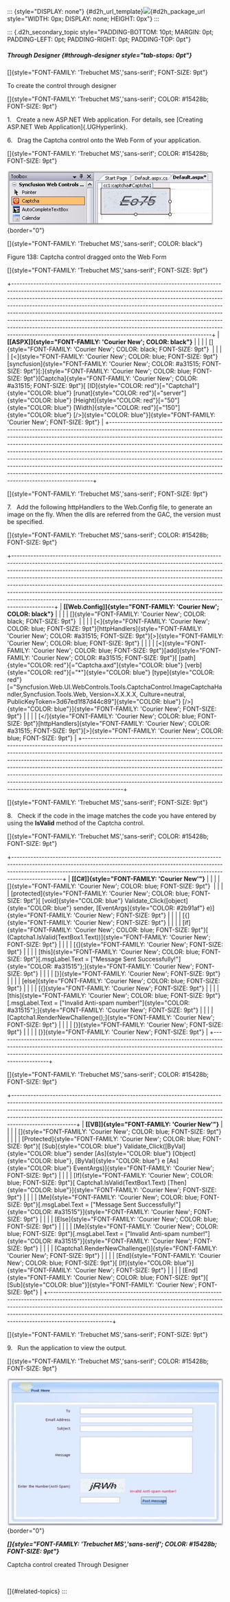 ::: {style="DISPLAY: none"}
[](ms-xhelp:///?Id=d2h_url_template){#d2h_url_template}![](!package_url!){#d2h_package_url style="WIDTH: 0px; DISPLAY: none; HEIGHT: 0px"}
:::

::: {.d2h_secondary_topic style="PADDING-BOTTOM: 10pt; MARGIN: 0pt; PADDING-LEFT: 0pt; PADDING-RIGHT: 0pt; PADDING-TOP: 0pt"}
##### Through Designer {#through-designer style="tab-stops: 0pt"}

[]{style="FONT-FAMILY: 'Trebuchet MS','sans-serif'; FONT-SIZE: 9pt"} 

To create the control through designer

[]{style="FONT-FAMILY: 'Trebuchet MS','sans-serif'; COLOR: #15428b; FONT-SIZE: 9pt"} 

1.   Create a new ASP.NET Web application. For details, see [Creating ASP.NET Web Application]{.UGHyperlink}.

6.   Drag the Captcha control onto the Web Form of your application.

[]{style="FONT-FAMILY: 'Trebuchet MS','sans-serif'; COLOR: #15428b; FONT-SIZE: 9pt"} 

![](ImagesExt/image72_213.jpg){border="0"}

[]{style="FONT-FAMILY: 'Trebuchet MS','sans-serif'; COLOR: black"} 

Figure 138: Captcha control dragged onto the Web Form

[]{style="FONT-FAMILY: 'Trebuchet MS','sans-serif'; FONT-SIZE: 9pt"} 

+------------------------------------------------------------------------------------------------------------------------------------------------------------------------------------------------------------------------------------------------------------------------------------------------------------------------------------------------------------------------------------------------------------------------------------------------------------------------------------------------------------------------------------------------------------------------------------------------------------------------------------------+
| **[\[ASPX\]]{style="FONT-FAMILY: 'Courier New'; COLOR: black"}**                                                                                                                                                                                                                                                                                                                                                                                                                                                                                                                                                                         |
|                                                                                                                                                                                                                                                                                                                                                                                                                                                                                                                                                                                                                                          |
| []{style="FONT-FAMILY: 'Courier New'; COLOR: black; FONT-SIZE: 9pt"}                                                                                                                                                                                                                                                                                                                                                                                                                                                                                                                                                                     |
|                                                                                                                                                                                                                                                                                                                                                                                                                                                                                                                                                                                                                                          |
| [\<]{style="FONT-FAMILY: 'Courier New'; COLOR: blue; FONT-SIZE: 9pt"}[syncfusion]{style="FONT-FAMILY: 'Courier New'; COLOR: #a31515; FONT-SIZE: 9pt"}[:]{style="FONT-FAMILY: 'Courier New'; COLOR: blue; FONT-SIZE: 9pt"}[Captcha]{style="FONT-FAMILY: 'Courier New'; COLOR: #a31515; FONT-SIZE: 9pt"}[ [ID]{style="COLOR: red"}[=\"Captcha1\"]{style="COLOR: blue"} [runat]{style="COLOR: red"}[=\"server\"]{style="COLOR: blue"} [Height]{style="COLOR: red"}[=\"50\"]{style="COLOR: blue"} [Width]{style="COLOR: red"}[=\"150\"]{style="COLOR: blue"} [/\>]{style="COLOR: blue"}]{style="FONT-FAMILY: 'Courier New'; FONT-SIZE: 9pt"} |
+------------------------------------------------------------------------------------------------------------------------------------------------------------------------------------------------------------------------------------------------------------------------------------------------------------------------------------------------------------------------------------------------------------------------------------------------------------------------------------------------------------------------------------------------------------------------------------------------------------------------------------------+

[]{style="FONT-FAMILY: 'Trebuchet MS','sans-serif'; FONT-SIZE: 9pt"} 

7.   Add the following httpHandlers to the Web.Config file, to generate an image on the fly. When the dlls are referred from the GAC, the version must be specified.

[]{style="FONT-FAMILY: 'Trebuchet MS','sans-serif'; COLOR: #15428b; FONT-SIZE: 9pt"} 

+---------------------------------------------------------------------------------------------------------------------------------------------------------------------------------------------------------------------------------------------------------------------------------------------------------------------------------------------------------------------------------------------------------------------------------------------------------------------------------------------------------------------------------------------------------------------------------+
| **[\[Web.Config\]]{style="FONT-FAMILY: 'Courier New'; COLOR: black"}**                                                                                                                                                                                                                                                                                                                                                                                                                                                                                                          |
|                                                                                                                                                                                                                                                                                                                                                                                                                                                                                                                                                                                 |
| []{style="FONT-FAMILY: 'Courier New'; COLOR: black; FONT-SIZE: 9pt"}                                                                                                                                                                                                                                                                                                                                                                                                                                                                                                            |
|                                                                                                                                                                                                                                                                                                                                                                                                                                                                                                                                                                                 |
| [\<]{style="FONT-FAMILY: 'Courier New'; COLOR: blue; FONT-SIZE: 9pt"}[httpHandlers]{style="FONT-FAMILY: 'Courier New'; COLOR: #a31515; FONT-SIZE: 9pt"}[\>]{style="FONT-FAMILY: 'Courier New'; COLOR: blue; FONT-SIZE: 9pt"}                                                                                                                                                                                                                                                                                                                                                    |
|                                                                                                                                                                                                                                                                                                                                                                                                                                                                                                                                                                                 |
| [\<]{style="FONT-FAMILY: 'Courier New'; COLOR: blue; FONT-SIZE: 9pt"}[add]{style="FONT-FAMILY: 'Courier New'; COLOR: #a31515; FONT-SIZE: 9pt"}[ [path]{style="COLOR: red"}[=\"Captcha.axd\"]{style="COLOR: blue"} [verb]{style="COLOR: red"}[=\"\*\"]{style="COLOR: blue"} [type]{style="COLOR: red"}[=\"Syncfusion.Web.UI.WebControls.Tools.CaptchaControl.ImageCaptchaHandler,Syncfusion.Tools.Web, Version=X.X.X.X, Culture=neutral, PublicKeyToken=3d67ed1f87d44c89\"]{style="COLOR: blue"} [/\>]{style="COLOR: blue"}]{style="FONT-FAMILY: 'Courier New'; FONT-SIZE: 9pt"} |
|                                                                                                                                                                                                                                                                                                                                                                                                                                                                                                                                                                                 |
| [\</]{style="FONT-FAMILY: 'Courier New'; COLOR: blue; FONT-SIZE: 9pt"}[httpHandlers]{style="FONT-FAMILY: 'Courier New'; COLOR: #a31515; FONT-SIZE: 9pt"}[\>]{style="FONT-FAMILY: 'Courier New'; COLOR: blue; FONT-SIZE: 9pt"}                                                                                                                                                                                                                                                                                                                                                   |
+---------------------------------------------------------------------------------------------------------------------------------------------------------------------------------------------------------------------------------------------------------------------------------------------------------------------------------------------------------------------------------------------------------------------------------------------------------------------------------------------------------------------------------------------------------------------------------+

[]{style="FONT-FAMILY: 'Trebuchet MS','sans-serif'; FONT-SIZE: 9pt"} 

8.   Check if the code in the image matches the code you have entered by using the **IsValid** method of the Captcha control.

[]{style="FONT-FAMILY: 'Trebuchet MS','sans-serif'; COLOR: #15428b; FONT-SIZE: 9pt"} 

+------------------------------------------------------------------------------------------------------------------------------------------------------------------------------------------------------------------------------------------------------------+
| **[\[C#\]]{style="FONT-FAMILY: 'Courier New'"}**                                                                                                                                                                                                           |
|                                                                                                                                                                                                                                                            |
| []{style="FONT-FAMILY: 'Courier New'; COLOR: blue; FONT-SIZE: 9pt"}                                                                                                                                                                                        |
|                                                                                                                                                                                                                                                            |
| [protected]{style="FONT-FAMILY: 'Courier New'; COLOR: blue; FONT-SIZE: 9pt"}[ [void]{style="COLOR: blue"} Validate_Click([object]{style="COLOR: blue"} sender, [EventArgs]{style="COLOR: #2b91af"} e)]{style="FONT-FAMILY: 'Courier New'; FONT-SIZE: 9pt"} |
|                                                                                                                                                                                                                                                            |
| [{]{style="FONT-FAMILY: 'Courier New'; FONT-SIZE: 9pt"}                                                                                                                                                                                                    |
|                                                                                                                                                                                                                                                            |
| [if]{style="FONT-FAMILY: 'Courier New'; COLOR: blue; FONT-SIZE: 9pt"}[ (Captcha1.IsValid(TextBox1.Text))]{style="FONT-FAMILY: 'Courier New'; FONT-SIZE: 9pt"}                                                                                              |
|                                                                                                                                                                                                                                                            |
| [{]{style="FONT-FAMILY: 'Courier New'; FONT-SIZE: 9pt"}                                                                                                                                                                                                    |
|                                                                                                                                                                                                                                                            |
| [this]{style="FONT-FAMILY: 'Courier New'; COLOR: blue; FONT-SIZE: 9pt"}[.msgLabel.Text = [\"Message Sent Successfully!\"]{style="COLOR: #a31515"};]{style="FONT-FAMILY: 'Courier New'; FONT-SIZE: 9pt"}                                                    |
|                                                                                                                                                                                                                                                            |
| [}]{style="FONT-FAMILY: 'Courier New'; FONT-SIZE: 9pt"}                                                                                                                                                                                                    |
|                                                                                                                                                                                                                                                            |
| [else]{style="FONT-FAMILY: 'Courier New'; COLOR: blue; FONT-SIZE: 9pt"}                                                                                                                                                                                    |
|                                                                                                                                                                                                                                                            |
| [{]{style="FONT-FAMILY: 'Courier New'; FONT-SIZE: 9pt"}                                                                                                                                                                                                    |
|                                                                                                                                                                                                                                                            |
| [this]{style="FONT-FAMILY: 'Courier New'; COLOR: blue; FONT-SIZE: 9pt"}[.msgLabel.Text = [\"Invalid Anti-spam number!\"]{style="COLOR: #a31515"};]{style="FONT-FAMILY: 'Courier New'; FONT-SIZE: 9pt"}                                                     |
|                                                                                                                                                                                                                                                            |
| [Captcha1.RenderNewChallenge();]{style="FONT-FAMILY: 'Courier New'; FONT-SIZE: 9pt"}                                                                                                                                                                       |
|                                                                                                                                                                                                                                                            |
| [}]{style="FONT-FAMILY: 'Courier New'; FONT-SIZE: 9pt"}                                                                                                                                                                                                    |
|                                                                                                                                                                                                                                                            |
| [}]{style="FONT-FAMILY: 'Courier New'; FONT-SIZE: 9pt"}                                                                                                                                                                                                    |
+------------------------------------------------------------------------------------------------------------------------------------------------------------------------------------------------------------------------------------------------------------+

[]{style="FONT-FAMILY: 'Trebuchet MS','sans-serif'; COLOR: #15428b; FONT-SIZE: 9pt"} 

+-----------------------------------------------------------------------------------------------------------------------------------------------------------------------------------------------------------------------------------------------------------------------------------------------------------------------------------------------+
| **[\[VB\]]{style="FONT-FAMILY: 'Courier New'"}**                                                                                                                                                                                                                                                                                              |
|                                                                                                                                                                                                                                                                                                                                               |
| []{style="FONT-FAMILY: 'Courier New'; COLOR: blue; FONT-SIZE: 9pt"}                                                                                                                                                                                                                                                                           |
|                                                                                                                                                                                                                                                                                                                                               |
| [Protected]{style="FONT-FAMILY: 'Courier New'; COLOR: blue; FONT-SIZE: 9pt"}[ [Sub]{style="COLOR: blue"} Validate_Click([ByVal]{style="COLOR: blue"} sender [As]{style="COLOR: blue"} [Object]{style="COLOR: blue"}, [ByVal]{style="COLOR: blue"} e [As]{style="COLOR: blue"} EventArgs)]{style="FONT-FAMILY: 'Courier New'; FONT-SIZE: 9pt"} |
|                                                                                                                                                                                                                                                                                                                                               |
| [If]{style="FONT-FAMILY: 'Courier New'; COLOR: blue; FONT-SIZE: 9pt"}[ Captcha1.IsValid(TextBox1.Text) [Then]{style="COLOR: blue"}]{style="FONT-FAMILY: 'Courier New'; FONT-SIZE: 9pt"}                                                                                                                                                       |
|                                                                                                                                                                                                                                                                                                                                               |
| [Me]{style="FONT-FAMILY: 'Courier New'; COLOR: blue; FONT-SIZE: 9pt"}[.msgLabel.Text = [\"Message Sent Successfully!\"]{style="COLOR: #a31515"}]{style="FONT-FAMILY: 'Courier New'; FONT-SIZE: 9pt"}                                                                                                                                          |
|                                                                                                                                                                                                                                                                                                                                               |
| [Else]{style="FONT-FAMILY: 'Courier New'; COLOR: blue; FONT-SIZE: 9pt"}                                                                                                                                                                                                                                                                       |
|                                                                                                                                                                                                                                                                                                                                               |
| [Me]{style="FONT-FAMILY: 'Courier New'; COLOR: blue; FONT-SIZE: 9pt"}[.msgLabel.Text = [\"Invalid Anti-spam number!\"]{style="COLOR: #a31515"}]{style="FONT-FAMILY: 'Courier New'; FONT-SIZE: 9pt"}                                                                                                                                           |
|                                                                                                                                                                                                                                                                                                                                               |
| [Captcha1.RenderNewChallenge()]{style="FONT-FAMILY: 'Courier New'; FONT-SIZE: 9pt"}                                                                                                                                                                                                                                                           |
|                                                                                                                                                                                                                                                                                                                                               |
| [End]{style="FONT-FAMILY: 'Courier New'; COLOR: blue; FONT-SIZE: 9pt"}[ [If]{style="COLOR: blue"}]{style="FONT-FAMILY: 'Courier New'; FONT-SIZE: 9pt"}                                                                                                                                                                                        |
|                                                                                                                                                                                                                                                                                                                                               |
| [End]{style="FONT-FAMILY: 'Courier New'; COLOR: blue; FONT-SIZE: 9pt"}[ [Sub]{style="COLOR: blue"}]{style="FONT-FAMILY: 'Courier New'; FONT-SIZE: 9pt"}                                                                                                                                                                                       |
+-----------------------------------------------------------------------------------------------------------------------------------------------------------------------------------------------------------------------------------------------------------------------------------------------------------------------------------------------+

[]{style="FONT-FAMILY: 'Trebuchet MS','sans-serif'; FONT-SIZE: 9pt"} 

9.   Run the application to view the output.

[]{style="FONT-FAMILY: 'Trebuchet MS','sans-serif'; COLOR: #15428b; FONT-SIZE: 9pt"} 

![](ImagesExt/image72_214.jpg){border="0"}

***[]{style="FONT-FAMILY: 'Trebuchet MS','sans-serif'; COLOR: #15428b; FONT-SIZE: 9pt"}*** 

Captcha control created Through Designer

 

[]{#related-topics}
:::

